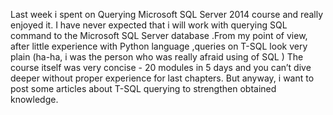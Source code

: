 Last week i spent on Querying Microsoft SQL Server 2014 course and really enjoyed it. I have never expected that i will work with querying SQL command to the Microsoft SQL Server database .From my point of view, after little experience with Python language ,queries on T-SQL look very plain (ha-ha, i was the person who was really  afraid using of SQL )
The course itself was very concise  - 20 modules in 5 days and you can’t dive deeper without proper experience for last chapters. But anyway, i want to post some articles about T-SQL querying to strengthen obtained  knowledge.
